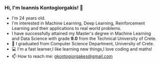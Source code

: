 ### Hi, I'm Ioannis Kontogiorgakis! 👋

- I'm 24 years old.
- I'm interested in Machine Learning, Deep Learning, Reinforcement Learning and their applications to real world problems.
- I have successfully attained my Master's degree in Machine Learning and Data Science with grade <b>9.0</b> from the Technical University of Crete.
- 🌱 I graduated from Computer Science Department, University of Crete.
- :computer: I'm a fast learner,I like learning new things,I love coding and maths!
- 📫 How to reach me: gkontogiorgakes@gmail.com

